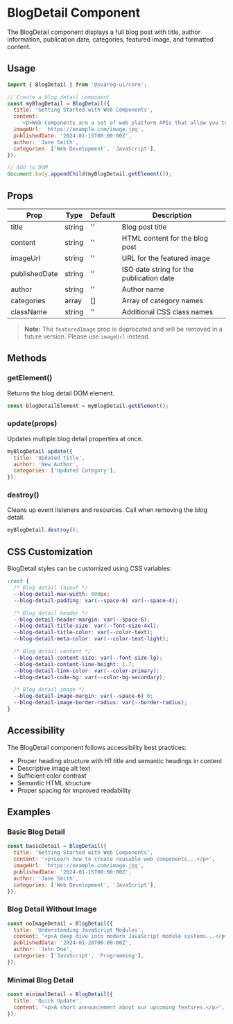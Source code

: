 # BlogDetail Component

The BlogDetail component displays a full blog post with title, author information, publication date, categories, featured image, and formatted content.

## Usage

```javascript
import { BlogDetail } from '@svarog-ui/core';

// Create a blog detail component
const myBlogDetail = BlogDetail({
  title: 'Getting Started with Web Components',
  content:
    '<p>Web Components are a set of web platform APIs that allow you to create new custom, reusable, encapsulated HTML tags to use in web pages and web apps.</p>',
  imageUrl: 'https://example.com/image.jpg',
  publishedDate: '2024-01-15T00:00:00Z',
  author: 'Jane Smith',
  categories: ['Web Development', 'JavaScript'],
});

// Add to DOM
document.body.appendChild(myBlogDetail.getElement());
```

## Props

| Prop          | Type   | Default | Description                              |
| ------------- | ------ | ------- | ---------------------------------------- |
| title         | string | ''      | Blog post title                          |
| content       | string | ''      | HTML content for the blog post           |
| imageUrl      | string | ''      | URL for the featured image               |
| publishedDate | string | ''      | ISO date string for the publication date |
| author        | string | ''      | Author name                              |
| categories    | array  | []      | Array of category names                  |
| className     | string | ''      | Additional CSS class names               |

> **Note:** The `featuredImage` prop is deprecated and will be removed in a future version. Please use `imageUrl` instead.

## Methods

### getElement()

Returns the blog detail DOM element.

```javascript
const blogDetailElement = myBlogDetail.getElement();
```

### update(props)

Updates multiple blog detail properties at once.

```javascript
myBlogDetail.update({
  title: 'Updated Title',
  author: 'New Author',
  categories: ['Updated Category'],
});
```

### destroy()

Cleans up event listeners and resources. Call when removing the blog detail.

```javascript
myBlogDetail.destroy();
```

## CSS Customization

BlogDetail styles can be customized using CSS variables:

```css
:root {
  /* Blog detail layout */
  --blog-detail-max-width: 800px;
  --blog-detail-padding: var(--space-6) var(--space-4);

  /* Blog detail header */
  --blog-detail-header-margin: var(--space-6);
  --blog-detail-title-size: var(--font-size-4xl);
  --blog-detail-title-color: var(--color-text);
  --blog-detail-meta-color: var(--color-text-light);

  /* Blog detail content */
  --blog-detail-content-size: var(--font-size-lg);
  --blog-detail-content-line-height: 1.7;
  --blog-detail-link-color: var(--color-primary);
  --blog-detail-code-bg: var(--color-bg-secondary);

  /* Blog detail image */
  --blog-detail-image-margin: var(--space-6) 0;
  --blog-detail-image-border-radius: var(--border-radius);
}
```

## Accessibility

The BlogDetail component follows accessibility best practices:

- Proper heading structure with H1 title and semantic headings in content
- Descriptive image alt text
- Sufficient color contrast
- Semantic HTML structure
- Proper spacing for improved readability

## Examples

### Basic Blog Detail

```javascript
const basicDetail = BlogDetail({
  title: 'Getting Started with Web Components',
  content: '<p>Learn how to create reusable web components...</p>',
  imageUrl: 'https://example.com/image.jpg',
  publishedDate: '2024-01-15T00:00:00Z',
  author: 'Jane Smith',
  categories: ['Web Development', 'JavaScript'],
});
```

### Blog Detail Without Image

```javascript
const noImageDetail = BlogDetail({
  title: 'Understanding JavaScript Modules',
  content: '<p>A deep dive into modern JavaScript module systems...</p>',
  publishedDate: '2024-01-20T00:00:00Z',
  author: 'John Doe',
  categories: ['JavaScript', 'Programming'],
});
```

### Minimal Blog Detail

```javascript
const minimalDetail = BlogDetail({
  title: 'Quick Update',
  content: '<p>A short announcement about our upcoming features.</p>',
});
```
